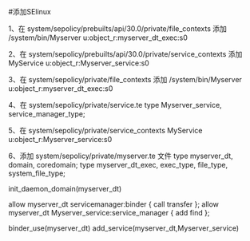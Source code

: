 #添加SElinux

1、在 system/sepolicy/prebuilts/api/30.0/private/file_contexts 添加
/system/bin/Myserver          u:object_r:myserver_dt_exec:s0

2、在 system/sepolicy/prebuilts/api/30.0/private/service_contexts 添加
MyService                                 u:object_r:Myserver_service:s0

3、在 system/sepolicy/private/file_contexts 添加
/system/bin/Myserver          u:object_r:myserver_dt_exec:s0

4、在 system/sepolicy/private/service.te
type Myserver_service,              service_manager_type;

5、在 system/sepolicy/private/service_contexts
MyService                                 u:object_r:Myserver_service:s0

6、添加 system/sepolicy/private/myserver.te 文件
type myserver_dt, domain, coredomain;
type myserver_dt_exec, exec_type, file_type, system_file_type;

init_daemon_domain(myserver_dt)

allow myserver_dt servicemanager:binder { call transfer };
allow myserver_dt Myserver_service:service_manager { add find };

binder_use(myserver_dt)
add_service(myserver_dt,Myserver_service)
